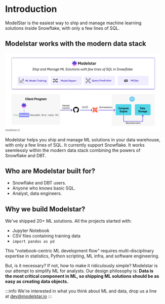 # Introduction

ModelStar is the easiest way to ship and manage machine learning solutions inside Snowflake, with only a few lines of SQL.

## Modelstar works with the modern data stack

![How does Modelstar work?](./how-modelstar-works.png)

Modelstar helps you ship and manage ML solutions in your data warehouse, with only a few lines of SQL. It currently support Snowflake. It works seemlessly within the modern data stack combining the powers of Snowflake and DBT.

## Who are Modelstar built for?

-   Snowflake and DBT users.
-   Anyone who knows basic SQL.
-   Analyst, data engineers.

## Why we build Modelstar?

We've shipped 20+ ML solutions. All the projects started with:

-   Jupyter Notebook
-   CSV files containing training data
-   `import pandas as pd`

This "notebook-centric ML development flow" requires multi-disciplinary expertise in statistics, Python scripting, ML infra, and software engineering.

But, is it necessary? If not, how to make it ridiculously simple? Modelstar is our attempt to simplify ML for analysts. Our design philosophy is: **Data is the most critical component in ML, so shipping ML solutions should be as easy as creating data objects.**

:::info
We're interested in what you think about ML and data, drop us a line at dev@modelstar.io
:::

<!-- TODO: Roadmap -->
